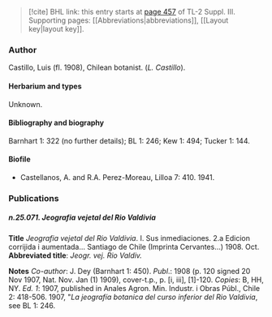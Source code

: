 > [!cite] BHL link: this entry starts at [page 457](https://www.biodiversitylibrary.org/item/103861#page/467/mode/1up) of TL-2 Suppl. III.
> Supporting pages: [[Abbreviations|abbreviations]], [[Layout key|layout key]].

### Author

Castillo, Luis (fl. 1908), Chilean botanist. (*L. Castillo*).

#### Herbarium and types

Unknown.

#### Bibliography and biography

Barnhart 1: 322 (no further details); BL 1: 246; Kew 1: 494; Tucker 1: 144.

#### Biofile

- Castellanos, A. and R.A. Perez-Moreau, Lilloa 7: 410. 1941.

### Publications

##### n.25.071. Jeografia vejetal del Rio Valdivia

**Title**
*Jeografia vejetal del Rio Valdivia*. I. Sus inmediaciones. 2.a Edicion corrijida i aumentada... Santiago de Chile (Imprinta Cervantes...) 1908. Oct.
**Abbreviated title**: *Jeogr. vej. Rio Valdiv.*

**Notes**
*Co-author*: J. Dey (Barnhart 1: 450).
*Publ*.: 1908 (p. 120 signed 20 Nov 1907, Nat. Nov. Jan (1) 1909), cover-t.p., p. \[i, iii\], \[1\]-120.
*Copies*: B, HH, NY.
*Ed. 1*: 1907, published in Anales Agron. Min. Industr. i Obras Públ., Chile 2: 418-506. 1907, "*La jeografía botanica del curso inferior del Rio Valdivia*, see BL 1: 246.

